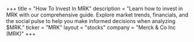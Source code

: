 +++
title = "How To Invest In MRK"
description = "Learn how to invest in MRK with our comprehensive guide. Explore market trends, financials, and the social pulse to help you make informed decisions when analyzing $MRK."
ticker = "MRK"
layout = "stocks"
company = "Merck & Co Inc (MRK)"
+++

